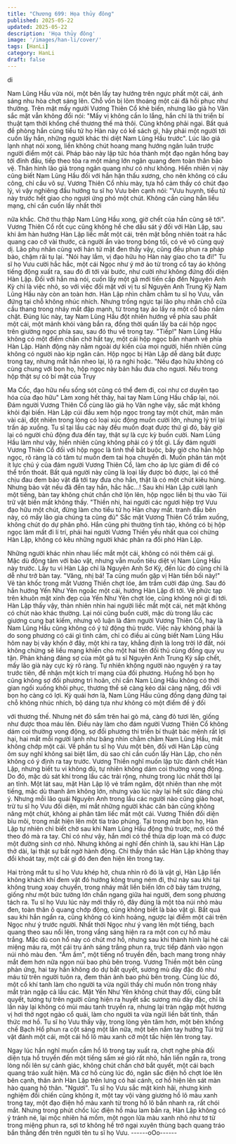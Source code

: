 ```yaml
---
title: "Chương 699: Họa thủy đông"
published: 2025-05-22
updated: 2025-05-22
description: 'Họa thủy đông'
image: '/images/han-li/cover/'
tags: [HanLi]
category: HanLi
draft: false
---
```


di

Nam Lũng Hầu vừa nói, một bên lấy tay hướng trên ngực phất
một cái, ánh sáng nhu hòa chợt sáng lên.
Chỗ vốn bị lõm thoáng một cái đã hồi phục như thường.
Trên mặt mấy ngưởi Vương Thiên Cổ khẻ biến, nhưng lão giả họ
Vân sắc mặt vẫn không đổi nói:
"Mấy vị không cần lo lắng, hắn chỉ là thi triển bí thuật tạm thời
khống chế thương thế mà thôi. Cũng không phải ngại. Bất quá đề
phòng hắn cùng tiểu tử họ Hàn này có kế sách gì, hãy phái một
người tới cuốn lấy hắn, những người khác thì diệt Nam Lũng Hầu
trước".
Lúc lão giả lạnh nhạt nói xong, liền không chút hoang mang
hướng ngân luân trước người điểm một cái.
Pháp bảo này lập tức hóa thành một đạo ngân hồng bay tới đỉnh
đầu, tiếp theo tỏa ra một mảng lớn ngân quang đem toàn thân
bảo vệ.
Thân hình lão giả trong ngân quang như có như không.
Hiển nhiên vị này cũng biết Nam Lũng Hầu đối với hắn hận thấu
xương, cho nên không có cầu công, chỉ cầu vô sự.
Vương Thiên Cổ nhíu mày, tựa hồ cảm thấy có chút đạo lý, vì vậy
nghiêng đầu hướng tu sĩ họ Vưu bên cạnh nói:
"Vưu huynh, tiểu tử này trước hết giao cho ngươi ứng phó một
chút. Không cần cùng hắn liều mạng, chỉ cần cuốn lấy nhất thời

nữa khắc. Chờ thu thập Nam Lũng Hầu xong, giờ chết của hắn
cũng sẽ tới".
Vương Thiên Cổ rốt cục cũng không hề che dấu sát ý đối với Hàn
Lập, sau khi âm hàn hướng Hàn Lập liếc mắt một cái, trên mặt
bỗng nhiên toát ra hắc quang cao cỡ vài thước, cả người ẩn vào
trong bóng tối, có vẻ vô cùng quỷ dị.
Lão phụ nhân cùng với hán tử mặt đen thấy vậy, cũng đều phun
ra pháp bảo, chậm rãi tụ lại.
"Nói hay lắm, vị đạo hữu họ Hàn này giao cho ta đi!" Tu sĩ họ Vưu
cười hắc hắc, một cái Ngọc như ý mờ ảo từ trong cổ tay áo không
tiếng động xuất ra, sau đó đi tới vài bước, như cười như không
đứng đối diện Hàn Lập.
Đối với hắn mà nói, cuốn lấy một gã mới tiến cấp đến Nguyên
Anh Kỳ chỉ là việc nhỏ, so với việc đối mặt với vị tu sĩ Nguyên Anh
Trung Kỳ Nam Lũng Hầu này còn an toàn hơn.
Hàn Lập nhìn chằm chằm tu sĩ họ Vưu, vẫn đứng tại chỗ không
nhúc nhích. Nhưng trống ngực tại lão phụ nhân chỗ cửa cầu
thang trong nháy mắt đập mạnh, từ trong tay áo lấy ra một cổ bảo
nắm chặt.
Đúng lúc này, tay Nam Lũng Hầu đột nhiên hướng về phía sau
phất một cái, một mảnh khói vàng bắn ra, đồng thời quấn lấy ba
cái hộp ngọc trên giường ngọc phía sau, sau đó thu về trong tay.
"Tiếp!" Nam Lũng Hầu không có một điểm chần chờ hất tay, một
cái hộp ngọc bắn nhanh về phía Hàn Lập.
Hành động này nằm ngoài dự kiến của mọi người, hiển nhiên
cũng không có người nào kịp ngăn cản.
Hộp ngọc bị Hàn Lập dễ dàng bắt được trong tay, nhưng mắt hắn
nheo lại, lộ ra nghi hoặc.
"Nếu đạo hữu không có cùng chung với bọn họ, hộp ngọc này
bản hầu đưa cho ngươi. Nếu trong hộp thật sự có bí mật của Trụy

Ma Cốc, đạo hữu nếu sống sót cũng có thể đem đi, coi như cơ
duyên tạo hóa của đạo hữu" Làm xong hết thảy, hai tay Nam Lũng
Hầu chắp lại, nói.
Đám người Vương Thiên Cổ cùng lão giả họ Vân nghe vậy, sắc
mặt không khỏi đại biến.
Hàn Lập cúi đầu xem hộp ngọc trong tay một chút, mân mân vài
cái, đột nhiên trong lòng có loại xúc động muốn cười lớn, nhưng
lý trí lại trấn áp xuống.
Tu sĩ tại lầu các này đều muốn đoạt được thứ gì đó, bây giờ lại có
người chủ động đưa đến tay, thật sự là cực kỳ buồn cười.
Nam Lũng Hầu làm như vậy, hiển nhiên cũng không phải có ý tốt
gì.
Lấy đám người Vương Thiên Cổ đối với hộp ngọc là tình thế bắt
buộc, bây giờ cho hắn hộp ngọc, rõ ràng là có tâm tư muốn đem
tai họa chuyển đi. Muốn phân tán một ít lực chú ý của đám người
Vương Thiên Cổ, làm cho áp lực giảm đi để có thể trốn thoát.
Bất quá người này cũng là loại lấy được bỏ được, lại có thể chịu
đau đem bảo vật đã tới tay đưa cho hắn, thật là có một chút kiêu
hùng.
Nhưng bảo vật nếu đã đến tay hắn, hắc hắc…!
Sau khi Hàn Lập cười lạnh một tiếng, bàn tay không chút chần
chờ lộn lên, hộp ngọc liền bị thu vào Túi trữ vật biến mất không
thấy.
"Thiền nhi, hai người các ngươi hiệp trợ Vưu đạo hữu một chút,
đừng làm cho tiểu tử họ Hàn chạy mất. tranh đấu bên này, có mấy
lão gia chúng ta cũng đủ" Sắc mặt Vương Thiên Cổ trầm xuống,
không chút do dự phân phó.
Hắn cũng phi thường tĩnh táo, không có bị hộp ngọc làm mất đi lí
trí, phái hai người Vương Thiền yếu nhất qua coi chừng Hàn Lập,
không có kêu những người khác phân ra đối phó Hàn Lập.

Những người khác nhìn nhau liếc mắt một cái, không có nói thêm
cái gì.
Mặc dù động tâm với bảo vật, nhưng vẫn muốn tiêu diệt vị Nam
Lũng Hầu này trước. Lấy tu vì Hàn Lập chỉ là Nguyên Anh Sơ Kỳ,
đến lúc đó cũng chỉ là dễ như trở bàn tay.
"Vâng, nhị bá! Ta cũng muốn gặp vị Hàn tiền bối này!" Vẻ tàn
khốc trong mắt Vương Thiền chợt lóe, âm trầm cười đáp ứng.
Sau đó hắn hướng Yến Như Yên ngoắc một cái, hướng Hàn Lập
đi tới.
Vẻ phức tạp trên khuôn mặt xinh đẹp của Yến Như Yên chợt lóe,
cũng không nói gì đi tới.
Hàn Lập thấy vậy, thản nhiên nhìn hai người liếc mắt một cái, nét
mặt không có chút nào khác thường.
Lại nói cũng buồn cười, mặc dù trong lầu các giương cung bạt
kiếm, nhưng vô luận là đám người Vương Thiên Cổ, hay là Nam
Lũng Hầu cũng không có ý tứ động thủ trước.
Việc này không phải là do song phương có cái gì tình cảm, chỉ có
điều ai cũng biết Nam Lũng Hầu hôm nay bị vây khốn ở đây, một
khi ra tay, khẳng định là long trời lở đất, nói không chừng sẽ liều
mạng khiến cho một hai tên đối thủ cùng đồng quy vu tận.
Phản kháng đáng sợ của một gã tu sĩ Nguyên Anh Trung Kỳ sắp
chết, mấy lão già này cực kỳ rõ ràng. Tự nhiên không người nào
nguyện ý ra tay trước tiên, để nhận một kích trí mạng của đối
phương.
Huống hồ bọn họ cũng không sợ đối phương trì hoãn, chỉ cần
Nam Lũng Hầu không có thời gian ngồi xuống khôi phục, thương
thế sẽ càng kéo dài càng nặng, đối với bọn họ càng có lợi.
Kỳ quái hơn là, Nam Lũng Hầu cũng đồng dạng đứng tại chỗ
không nhúc nhích, bộ dáng tựa như không có một điểm đề ý đối

với thương thế. Nhưng nét đỏ sẩm trên hai gò má, càng đỏ tươi
lên, giống như được thoa máu lên.
Điều này làm cho đám người Vương Thiên Cổ không dám coi
thường vong động, sợ đối phương thi triển bí thuật bác mệnh rất
lợi hại, hai mắt mỗi người lạnh như băng nhìn chằm chằm Nam
Lũng Hầu, mắt không chớp một cái.
Về phần tu sĩ họ Vưu một bên, đối với Hàn Lập cũng ôm suy nghĩ
không sai biệt lắm, dù sao chỉ cần cuốn lấy Hàn Lập, cho nên
không có ý định ra tay trước.
Vương Thiền nghĩ muốn lập tức đánh chết Hàn Lập, nhưng biết
tu vi không đủ, tự nhiên không dám coi thường vong động.
Do đó, mặc dù sát khí trong lầu các trải rộng, nhưng trong lúc
nhất thời lại an tĩnh.
Một lát sau, mặt Hàn Lập lộ vẻ trầm ngâm, đột nhiên than nhẹ
một tiếng, mặc dù thanh âm không lớn, nhưng vào lúc này lại hết
sức đáng chú ý.
Nhưng mỗi lão quái Nguyên Anh trong lầu các người nào cũng
giảo hoạt, trừ tu sĩ họ Vưu đối diện, mí mắt những người khác
căn bản cũng không nâng một chút, không ai phân tâm liếc mắt
một cái.
Vương Thiền đối diện bĩu môi, trong mắt hiện lên một tia trào
phúng.
Tại trong mắt bọn họ, Hàn Lập tự nhiên chỉ biết chờ sau khi Nam
Lũng Hầu động thủ trước, mới có thể theo đó mà ra tay. Chỉ có
như vậy, hắn mới có thể thừa dịp loạn mà có được một đường
sinh cơ nhỏ.
Nhưng không ai nghĩ đến chính là, sau khi Hàn Lập thở dài, lại
thật sự bất ngờ hành động.
Chỉ thầy thần sắc Hàn Lập không thay đổi khoát tay, một cái gì đó
đen đen hiện lên trong tay.

Hai tròng mắt tu sĩ họ Vưu khép hờ, chưa nhìn rõ đó là vật gì,
Hàn Lập liền không khách khí đem vật đó hướng kông trung ném
đi, thứ này sau khi tại không trung xoay chuyển, trong nháy mắt
liền biến lớn cỡ bảy tám trượng, giống như một bức tường lớn
chắn ngang giữa hai người, đem song phương tách ra.
Tu sĩ họ Vưu lúc này mới thấy rõ, đây đúng là một tòa núi nhỏ
màu đen, toàn thân ô quang chớp động, cũng không biết là bảo
vật gì.
Bất quá sau khi hắn ngẩn ra, cũng không có kinh hoảng, ngược
lại điểm một cái trên Ngọc như ý trước người.
Nhất thời Ngọc như ý vang lên một tiếng, bạch quang theo sau
nổi lên, trong vầng sáng hiện ra ra một con cự hổ màu trắng.
Mặc dù con hổ này có chút mơ hồ, nhưng sau khi thành hình lại
hé cái miệng máu ra, một cái trụ ánh sáng trắng phun ra, trực tiếp
đánh vào ngọn núi nhỏ màu đen.
"Ầm ầm", một tiếng nổ truyền đến, bạch mang trong nháy mắt
đem hơn nữa ngọn núi bao phủ bên trong.
Vương Thiền một bên cũng phản ứng, hai tay hắn không do dự
bắt quyết, sương mù dày đặc đỏ như máu từ trên người tuôn ra,
đem thân ảnh bao phủ bên trong. Cùng lúc đó, một cổ khí tanh
làm cho người ta vừa ngửi thấy chỉ muốn nôn trong nháy mắt tràn
ngập cả lầu các.
Mặt Yến Như Yên không chút thay đổi, cũng bắt quyết, tương tự
trên người cũng hiện ra huyết sắc sương mù dày đặc, chỉ là lần
này lại không có mùi máu tanh truyền ra, nhưng lại tràn ngập một
hương vị hơi thở ngọt ngào cổ quái, làm cho người ta vừa ngửi
liền bất tỉnh, thần thức mơ hồ.
Tu sĩ họ Vưu thấy vậy, trong lòng yên tâm hơn, một bên khống
chế Bạch Hổ phun ra cột sáng một lần nữa, một bên nắm tay
hướng Túi trữ vật đánh một cái, một cái hồ lô màu xanh cỡ một
tấc hiện lên trong tay.

Ngay lúc hắn nghĩ muốn cầm hồ lô trong tay xuất ra, chợt nghe
phía đối diện tựa hồ truyền đến một tiếng sấm xé gió rất nhỏ, hắn
liền ngẩn ra, trong lòng nổi lên sự cảnh giác, không chút chần chờ
bắt quyết, một cái bạch quang tráo xuất hiện.
Mà cơ hồ cùng lúc đó, ngân sắc điện hồ chợt lóe lên bên cạnh,
thân ảnh Hàn Lập trên lưng có hai cánh, cơ hồ hiện lên sát màn
hào quang hộ thân.
"Ngươi".
Tu sĩ họ Vưu sắc mặt kinh hãi, nhưng kinh nghiệm đối chiến cũng
không ít, một tay vội vàng giương hồ lô màu xanh trong tay, một
đạo điện hồ màu xanh từ trong hồ lô bắn nhanh ra, rất chói mắt.
Nhưng trong phút chốc lúc điện hồ màu lam bắn ra, Hàn Lập
không có ý tránh né, lại mộc nhiên há mồm, một ngọn lửa màu
xanh nhỏ như tơ từ trong miệng phun ra, sợi tơ không hề trở ngại
xuyên thùng bạch quang tráo bắn thẳng đến trên người tên tu sĩ
họ Vưu.
------oOo------
